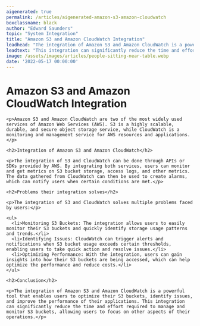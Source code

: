 ```yaml
---
aigenerated: true
permalink: /articles/aigenerated-amazon-s3-amazon-cloudwatch
boxclassname: black
author: "Edward Saunders"
topic: "System Integration"
title: "Amazon S3 and Amazon CloudWatch Integration"
leadhead: "The integration of Amazon S3 and Amazon CloudWatch is a powerful tool that enables users to optimize their S3 buckets, identify issues, and improve the performance of their applications"
leadtext: "This integration can significantly reduce the time and effort required to manage and monitor S3 buckets, allowing users to focus on other aspects of their operations."
image: /assets/images/articles/people-sitting-near-table.webp
date: '2022-05-17 00:00:00'
---
```

<div class="arttext">    <h1>Amazon S3 and Amazon CloudWatch Integration</h1>

    <p>Amazon S3 and Amazon CloudWatch are two of the most widely used services of Amazon Web Services (AWS). S3 is a highly scalable, durable, and secure object storage service, while CloudWatch is a monitoring and management service for AWS resources and applications.</p>

    <h2>Integration of Amazon S3 and Amazon CloudWatch</h2>

    <p>The integration of S3 and CloudWatch can be done through APIs or SDKs provided by AWS. By integrating both services, users can monitor and get metrics on S3 bucket storage, access logs, and other metrics. The data gathered from CloudWatch can then be used to create alarms, which can notify users when certain conditions are met.</p>

    <h2>Problems their integration solves</h2>

    <p>The integration of S3 and CloudWatch solves multiple problems faced by users:</p>

    <ul>
      <li>Monitoring S3 Buckets: The integration allows users to easily monitor their S3 buckets and quickly identify storage usage patterns and trends.</li>
      <li>Identifying Issues: CloudWatch can trigger alerts and notifications when S3 bucket usage exceeds certain thresholds, enabling users to take quick action and resolve issues.</li>
      <li>Optimizing Performance: With the integration, users can gain insights into how their S3 buckets are being accessed, which can help optimize the performance and reduce costs.</li>
    </ul>

    <h2>Conclusion</h2>

    <p>The integration of Amazon S3 and Amazon CloudWatch is a powerful tool that enables users to optimize their S3 buckets, identify issues, and improve the performance of their applications. This integration can significantly reduce the time and effort required to manage and monitor S3 buckets, allowing users to focus on other aspects of their operations.</p>
</div>